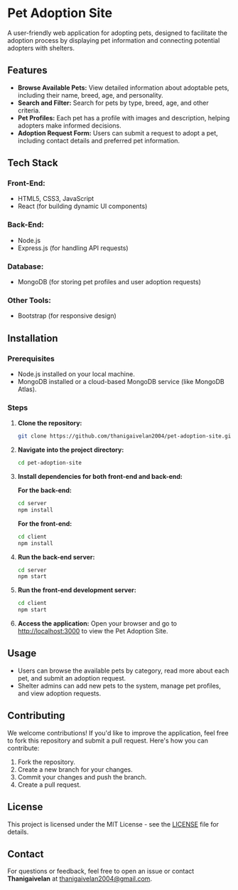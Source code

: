 # Pet Adoption Site

A user-friendly web application for adopting pets, designed to facilitate the adoption process by displaying pet information and connecting potential adopters with shelters.

## Features
- **Browse Available Pets:** View detailed information about adoptable pets, including their name, breed, age, and personality.
- **Search and Filter:** Search for pets by type, breed, age, and other criteria.
- **Pet Profiles:** Each pet has a profile with images and description, helping adopters make informed decisions.
- **Adoption Request Form:** Users can submit a request to adopt a pet, including contact details and preferred pet information.

## Tech Stack
### Front-End:
- HTML5, CSS3, JavaScript
- React (for building dynamic UI components)

### Back-End:
- Node.js
- Express.js (for handling API requests)

### Database:
- MongoDB (for storing pet profiles and user adoption requests)

### Other Tools:
- Bootstrap (for responsive design)

## Installation
### Prerequisites
- Node.js installed on your local machine.
- MongoDB installed or a cloud-based MongoDB service (like MongoDB Atlas).

### Steps
1. **Clone the repository:**
   ```bash
   git clone https://github.com/thanigaivelan2004/pet-adoption-site.git
   ```
2. **Navigate into the project directory:**
   ```bash
   cd pet-adoption-site
   ```
3. **Install dependencies for both front-end and back-end:**

   **For the back-end:**
   ```bash
   cd server
   npm install
   ```

   **For the front-end:**
   ```bash
   cd client
   npm install
   ```
4. **Run the back-end server:**
   ```bash
   cd server
   npm start
   ```
5. **Run the front-end development server:**
   ```bash
   cd client
   npm start
   ```
6. **Access the application:**
   Open your browser and go to [http://localhost:3000](http://localhost:3000) to view the Pet Adoption Site.

## Usage
- Users can browse the available pets by category, read more about each pet, and submit an adoption request.
- Shelter admins can add new pets to the system, manage pet profiles, and view adoption requests.

## Contributing
We welcome contributions! If you'd like to improve the application, feel free to fork this repository and submit a pull request. Here's how you can contribute:
1. Fork the repository.
2. Create a new branch for your changes.
3. Commit your changes and push the branch.
4. Create a pull request.

## License
This project is licensed under the MIT License - see the [LICENSE](LICENSE) file for details.

## Contact
For questions or feedback, feel free to open an issue or contact **Thanigaivelan** at [thanigaivelan2004@gmail.com](mailto:thanigaivelan2004@gmail.com).

